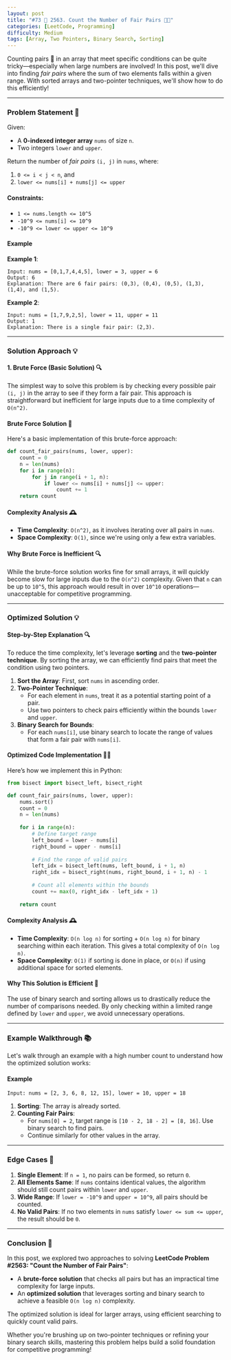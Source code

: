 ```yaml
---
layout: post  
title: "#73 🧮 2563. Count the Number of Fair Pairs 🧠🚀"  
categories: [LeetCode, Programming]
difficulty: Medium
tags: [Array, Two Pointers, Binary Search, Sorting]
---
```


Counting pairs 🧮 in an array that meet specific conditions can be quite tricky—especially when large numbers are involved! In this post, we'll dive into finding *fair pairs* where the sum of two elements falls within a given range. With sorted arrays and two-pointer techniques, we'll show how to do this efficiently!

---

### Problem Statement 📝

Given:
- A **0-indexed integer array** `nums` of size `n`.
- Two integers `lower` and `upper`.

Return the number of *fair pairs* `(i, j)` in `nums`, where:
1. `0 <= i < j < n`, and
2. `lower <= nums[i] + nums[j] <= upper`

#### Constraints:
- `1 <= nums.length <= 10^5`
- `-10^9 <= nums[i] <= 10^9`
- `-10^9 <= lower <= upper <= 10^9`

#### Example

**Example 1**:
```plaintext
Input: nums = [0,1,7,4,4,5], lower = 3, upper = 6
Output: 6
Explanation: There are 6 fair pairs: (0,3), (0,4), (0,5), (1,3), (1,4), and (1,5).
```

**Example 2**:
```plaintext
Input: nums = [1,7,9,2,5], lower = 11, upper = 11
Output: 1
Explanation: There is a single fair pair: (2,3).
```

---

### Solution Approach 💡

#### 1. Brute Force (Basic Solution) 🔍

The simplest way to solve this problem is by checking every possible pair `(i, j)` in the array to see if they form a fair pair. This approach is straightforward but inefficient for large inputs due to a time complexity of `O(n^2)`.

#### Brute Force Solution 🔧
Here's a basic implementation of this brute-force approach:

```python
def count_fair_pairs(nums, lower, upper):
    count = 0
    n = len(nums)
    for i in range(n):
        for j in range(i + 1, n):
            if lower <= nums[i] + nums[j] <= upper:
                count += 1
    return count
```

#### Complexity Analysis 🕰️
- **Time Complexity**: `O(n^2)`, as it involves iterating over all pairs in `nums`.
- **Space Complexity**: `O(1)`, since we're using only a few extra variables.

#### Why Brute Force is Inefficient 🔍
While the brute-force solution works fine for small arrays, it will quickly become slow for large inputs due to the `O(n^2)` complexity. Given that `n` can be up to `10^5`, this approach would result in over `10^10` operations—unacceptable for competitive programming.

---

### Optimized Solution 💡

#### Step-by-Step Explanation 🔍

To reduce the time complexity, let's leverage **sorting** and the **two-pointer technique**. By sorting the array, we can efficiently find pairs that meet the condition using two pointers.

1. **Sort the Array**: First, sort `nums` in ascending order.
2. **Two-Pointer Technique**:
   - For each element in `nums`, treat it as a potential starting point of a pair.
   - Use two pointers to check pairs efficiently within the bounds `lower` and `upper`.
3. **Binary Search for Bounds**:
   - For each `nums[i]`, use binary search to locate the range of values that form a fair pair with `nums[i]`.

#### Optimized Code Implementation 🧑‍💻

Here’s how we implement this in Python:

```python
from bisect import bisect_left, bisect_right

def count_fair_pairs(nums, lower, upper):
    nums.sort()
    count = 0
    n = len(nums)
    
    for i in range(n):
        # Define target range
        left_bound = lower - nums[i]
        right_bound = upper - nums[i]
        
        # Find the range of valid pairs
        left_idx = bisect_left(nums, left_bound, i + 1, n)
        right_idx = bisect_right(nums, right_bound, i + 1, n) - 1
        
        # Count all elements within the bounds
        count += max(0, right_idx - left_idx + 1)
        
    return count
```

#### Complexity Analysis 🕰️

- **Time Complexity**: `O(n log n)` for sorting + `O(n log n)` for binary searching within each iteration. This gives a total complexity of `O(n log n)`.
- **Space Complexity**: `O(1)` if sorting is done in place, or `O(n)` if using additional space for sorted elements.

#### Why This Solution is Efficient 🌟

The use of binary search and sorting allows us to drastically reduce the number of comparisons needed. By only checking within a limited range defined by `lower` and `upper`, we avoid unnecessary operations.

---

### Example Walkthrough 📚

Let's walk through an example with a high number count to understand how the optimized solution works:

#### Example
```plaintext
Input: nums = [2, 3, 6, 8, 12, 15], lower = 10, upper = 18
```

1. **Sorting**: The array is already sorted.
2. **Counting Fair Pairs**:
   - For `nums[0] = 2`, target range is `[10 - 2, 18 - 2] = [8, 16]`. Use binary search to find pairs.
   - Continue similarly for other values in the array.

---

### Edge Cases 🧪

1. **Single Element**: If `n = 1`, no pairs can be formed, so return `0`.
2. **All Elements Same**: If `nums` contains identical values, the algorithm should still count pairs within `lower` and `upper`.
3. **Wide Range**: If `lower = -10^9` and `upper = 10^9`, all pairs should be counted.
4. **No Valid Pairs**: If no two elements in `nums` satisfy `lower <= sum <= upper`, the result should be `0`.

---

### Conclusion 🎉

In this post, we explored two approaches to solving **LeetCode Problem #2563: "Count the Number of Fair Pairs"**:
- A **brute-force solution** that checks all pairs but has an impractical time complexity for large inputs.
- An **optimized solution** that leverages sorting and binary search to achieve a feasible `O(n log n)` complexity.

The optimized solution is ideal for larger arrays, using efficient searching to quickly count valid pairs.

Whether you're brushing up on two-pointer techniques or refining your binary search skills, mastering this problem helps build a solid foundation for competitive programming!
